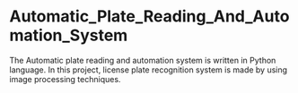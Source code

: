 # Automatic_Plate_Reading_And_Automation_System
The Automatic plate reading and automation system is written in Python language.
In this project, license plate recognition system is made by using image processing techniques.
